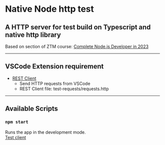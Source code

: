 # Native Node http test

## A HTTP server for test build on Typescript and native http library

Based on section of ZTM course: [Complete Node.js Developer in 2023](https://zerotomastery.io/courses/learn-node-js/)

---

## VSCode Extension requirement

- [REST Client](https://marketplace.visualstudio.com/items?itemName=humao.rest-client)
  - Send HTTP requests from VSCode
  - REST Client file: test-requests/requests.http

---

## Available Scripts

### `npm start`

Runs the app in the development mode.<br />
[Test client](https://localhost:3000)
